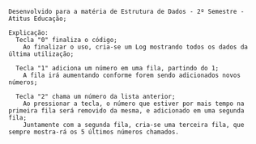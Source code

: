     Desenvolvido para a matéria de Estrutura de Dados - 2º Semestre - Atitus Educação;

    Explicação:
      Tecla "0" finaliza o código;
        Ao finalizar o uso, cria-se um Log mostrando todos os dados da última utilização;
    
      Tecla "1" adiciona um número em uma fila, partindo do 1;
        A fila irá aumentando conforme forem sendo adicionados novos números;
    
      Tecla "2" chama um número da lista anterior;
        Ao pressionar a tecla, o número que estiver por mais tempo na primeira fila será removido da mesma, e adicionado em uma segunda fila;
        Juntamente com a segunda fila, cria-se uma terceira fila, que sempre mostra-rá os 5 últimos números chamados.
